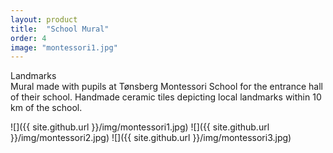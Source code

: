 ```yaml
---
layout: product
title:  "School Mural"
order: 4
image: "montessori1.jpg"
---
```


Landmarks  
Mural made with pupils at Tønsberg Montessori School for the entrance hall of their school. Handmade ceramic tiles depicting local landmarks within 10 km of the school.  

![]({{ site.github.url }}/img/montessori1.jpg)
![]({{ site.github.url }}/img/montessori2.jpg)
![]({{ site.github.url }}/img/montessori3.jpg)
